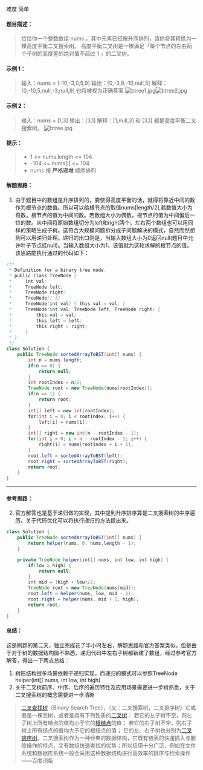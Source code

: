 难度 简单
#### 题目描述：
> 给给你一个整数数组 nums ，其中元素已经按升序排列，请你将其转换为一棵高度平衡二叉搜索树。
> 高度平衡二叉树是一棵满足「每个节点的左右两个子树的高度差的绝对值不超过 1 」的二叉树。

#### 示例 1：
> 输入：nums = [-10,-3,0,5,9]
> 输出：[0,-3,9,-10,null,5]
> 解释：[0,-10,5,null,-3,null,9] 也将被视为正确答案
> ![btree1.jpg](https://cdn.nlark.com/yuque/0/2023/jpeg/390665/1678003844406-c893f712-9147-4495-b826-6ad6c9bfe503.jpeg#averageHue=%23f3f3f3&clientId=u5980bd55-62c4-4&from=ui&id=u7870525f&name=btree1.jpg&originHeight=222&originWidth=302&originalType=binary&ratio=1.5&rotation=0&showTitle=false&size=9860&status=done&style=none&taskId=udfc289f4-e9f7-4a82-9547-dce47242a2d&title=)![btree2.jpg](https://cdn.nlark.com/yuque/0/2023/jpeg/390665/1678003854364-00d0a945-579a-4b66-ac98-71971384cef1.jpeg#averageHue=%23f3f3f3&clientId=u5980bd55-62c4-4&from=ui&id=u33d6b6fb&name=btree2.jpg&originHeight=222&originWidth=302&originalType=binary&ratio=1.5&rotation=0&showTitle=false&size=9935&status=done&style=none&taskId=u8eeb2819-367e-4d76-9c9c-bfa447bfc1d&title=)

#### 示例 2：
> 输入：nums = [1,3] 
> 输出：[3,1] 
> 解释：[1,null,3] 和 [3,1] 都是高度平衡二叉搜索树。
> ![btree.jpg](https://cdn.nlark.com/yuque/0/2023/jpeg/390665/1678003866728-897fe2b5-37d0-42d5-b815-91c0337748ac.jpeg#averageHue=%23f4f4f4&clientId=u5980bd55-62c4-4&from=ui&id=u47c3e2b0&name=btree.jpg&originHeight=142&originWidth=342&originalType=binary&ratio=1.5&rotation=0&showTitle=false&size=7104&status=done&style=none&taskId=ue63c0016-a002-41cd-8b6c-1fd0f6ebf80&title=)

#### 提示：
> - 1 <= nums.length <= 104
> - -104 <= nums[i] <= 104
> - nums 按 **严格递增** 顺序排列

#### 解题思路：

1. 由于题目中的数组是升序排列的，要使得高度平衡的话，就得将靠近中间的数作为根节点的数值。所以可以给根节点的取值nums[length/2],若数值大小为奇数，根节点的值为中间的数。若数组大小为偶数，根节点的值为中间偏后一位的数。从中间将原始数组切分为left和right两个，左右两个数组也可以用同样的策略生成子树。这符合大规模问题拆分成子问题解决的模式，自然而然想到可以用递归处理。递归的出口则是，当输入数组大小为0返回null(题目中允许叶子节点挂null)。当输入数组大小为1，该值就为这轮求解的根节点的值。该思路能执行通过的代码如下：
```java
/**
 * Definition for a binary tree node.
 * public class TreeNode {
 *     int val;
 *     TreeNode left;
 *     TreeNode right;
 *     TreeNode() {}
 *     TreeNode(int val) { this.val = val; }
 *     TreeNode(int val, TreeNode left, TreeNode right) {
 *         this.val = val;
 *         this.left = left;
 *         this.right = right;
 *     }
 * }
 */
class Solution {
    public TreeNode sortedArrayToBST(int[] nums) {
        int n = nums.length;
        if(n == 0) {
            return null;
        }
        int rootIndex = n/2;
        TreeNode root = new TreeNode(nums[rootIndex]);
        if(n == 1) {
            return root;
        }
        int[] left = new int[rootIndex];
        for(int i = 0; i < rootIndex; i++) {
            left[i] = nums[i];
        }
        int[] right = new int[n - rootIndex - 1];
        for(int i = 0; i < n - rootIndex - 1; i++) {
            right[i] = nums[rootIndex + i + 1];
        }
        root.left = sortedArrayToBST(left);
        root.right = sortedArrayToBST(right);
        return root;
    }
}
```

---

#### 参考思路：

2. 官方解答也是基于递归做的实现，其中提到升序排序算是二叉搜索树的中序遍历。关于代码优化可以将执行递归的方法提出来。
```java
class Solution {
    public TreeNode sortedArrayToBST(int[] nums) {
        return helper(nums, 0, nums.length - 1);
    }

    private TreeNode helper(int[] nums, int low, int high) {
        if(low > high) {
            return null;
        }
        int mid = (high + low)/2;
        TreeNode root = new TreeNode(nums[mid]);
        root.left = helper(nums, low, mid - 1);
        root.right = helper(nums, mid + 1, high);
        return root;
    }
}
```
#### 总结：
这是刷题的第二天，独立完成花了半小时左右，解题思路和官方答案类似。但是由于对于树的数据结构操不熟悉，递归代码中左右子树都新建了数组，经过参考官方解答，得出一下两点总结：

1. 树形结构很多场景依赖于递归实现，而递归的模式可以参照TreeNode helper(int[] nums, int low, int high)
2. 关于二叉树前序、中序、后序的遍历特性及应用场景需要进一步树熟悉，关于二叉搜索树的概念需要进一步清晰
> [二叉查找树](https://baike.baidu.com/item/%E4%BA%8C%E5%8F%89%E6%9F%A5%E6%89%BE%E6%A0%91/7077965?fromModule=lemma_inlink)（Binary Search Tree），（又：二叉搜索树，二叉排序树）它或者是一棵空树，或者是具有下列性质的[二叉树](https://baike.baidu.com/item/%E4%BA%8C%E5%8F%89%E6%A0%91/1602879?fromModule=lemma_inlink)： 若它的左子树不空，则左子树上所有结点的值均小于它的[根结点](https://baike.baidu.com/item/%E6%A0%B9%E7%BB%93%E7%82%B9/9795570?fromModule=lemma_inlink)的值； 若它的右子树不空，则右子树上所有结点的值均大于它的根结点的值； 它的左、右子树也分别为[二叉排序树](https://baike.baidu.com/item/%E4%BA%8C%E5%8F%89%E6%8E%92%E5%BA%8F%E6%A0%91/10905079?fromModule=lemma_inlink)。二叉搜索树作为一种经典的数据结构，它既有链表的快速插入与删除操作的特点，又有数组快速查找的优势；所以应用十分广泛，例如在文件系统和数据库系统一般会采用这种数据结构进行高效率的排序与检索操作
> ——百度词条

